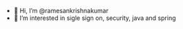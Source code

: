 - 👋 Hi, I’m @ramesankrishnakumar
- 👀 I’m interested in sigle sign on, security, java and spring

<!---
ramesankrishnakumar/ramesankrishnakumar is a ✨ special ✨ repository because its `README.md` (this file) appears on your GitHub profile.
You can click the Preview link to take a look at your changes.
--->
